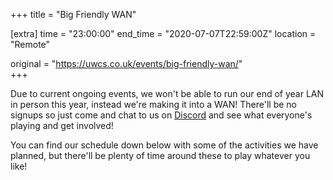 +++
title = "Big Friendly WAN"

[extra]
time = "23:00:00"
end_time = "2020-07-07T22:59:00Z"
location = "Remote"

original = "https://uwcs.co.uk/events/big-friendly-wan/"    
+++

Due to current ongoing events, we won't be able to run our end of year LAN in person this year, instead we're making it into a WAN\! There'll be no signups so just come and chat to us on [Discord](http://discord.gg/uwcs) and see what everyone's playing and get involved\!

You can find our schedule down below with some of the activities we have planned, but there'll be plenty of time around these to play whatever you like\!

